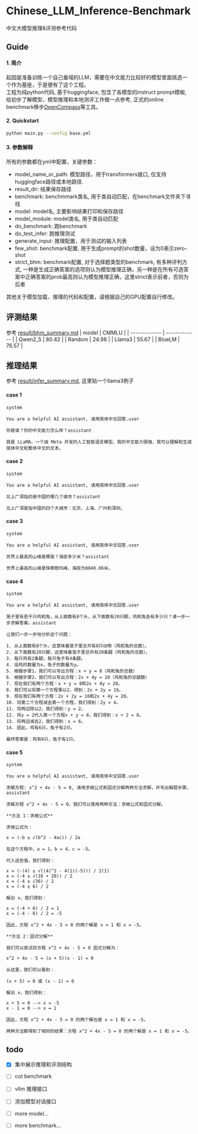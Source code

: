 # Chinese_LLM_Inference-Benchmark
中文大模型推理&评测参考代码

## Guide
#### 1. 简介
起因是准备训练一个自己垂域的LLM，需要在中文能力比较好的模型里面挑选一个作为基座，于是便有了这个工程。  
工程为纯python代码, 基于huggingface, 包含了各模型的instruct prompt模板, 给初步了解模型、模型推理和本地测评工作做一点参考, 正式的online benchmark移步[OpenCompass](https://opencompass.org.cn/home)等工具。

#### 2. Quickstart
```sh
python main.py --config base.yml
```

#### 3. 参数解释
所有的参数都在yml中配置，关键参数：
- model_name_or_path: 模型路径，用于transformers接口, 仅支持huggingface路径或本地路径.
- result_dir: 结果保存路径
- benchmark: benchmmark类名, 用于类自动匹配，在benchmark文件夹下寻找
- model: model名, 主要影响结果打印和保存路径
- model_module: model类名, 用于类自动匹配
- do_benchmark: 跑benchmark
- do_test_infer: 跑推理测试
- generate_input: 推理配置，用于测试的输入列表
- few_shot: benchmark配置, 用于生成prompt的shot数量，设为0表示zero-shot
- strict_bhm: benchmark配置, 对于选择题类型的benchmark, 有多种评判方式, 一种是生成正确答案的选项则认为模型推理正确，另一种是在所有可选答案中正确答案的prob最高则认为模型推理正确，这里strict表示前者，否则为后者

其他关于模型加载、推理的代码和配置，请根据自己的GPU配置自行修改。

## 评测结果
参考 [result/bhm_summary.md](https://github.com/iLovEing/Chinese_LLM_Inference-Benchmark/blob/main/result/bhm_summary.md)
|     model     |     CMMLU     |
| ------------- | ------------- |
|    Qwen2_5    |     80.42     |
|    Random     |     24.98     |
|    Llama3     |     55.67     |
|    BlueLM     |     76.57     |

## 推理结果
参考 [result/infer_summary.md](https://github.com/iLovEing/Chinese_LLM_Inference-Benchmark/blob/main/result/infer_summary.md), 这里贴一个llama3例子

#### case 1
```
system

You are a helpful AI assistant, 请用简体中文回答.user

你是谁？你的中文能力怎么样？assistant

我是 LLaMA，一个由 Meta 开发的人工智能语言模型。我的中文能力很强，我可以理解和生成简体中文和繁体中文的文本。
```

#### case 2
```
system

You are a helpful AI assistant, 请用简体中文回答.user

北上广深指的是中国的哪几个城市？assistant

北上广深是指中国的四个大城市：北京、上海、广州和深圳。
```

#### case 3
```
system

You are a helpful AI assistant, 请用简体中文回答.user

世界上最高的山峰是哪座？海拔多少米？assistant

世界上最高的山峰是珠穆朗玛峰，海拔为8848.86米。
```

#### case 4
```
system

You are a helpful AI assistant, 请用简体中文回答.user

笼子里有若干只鸡和兔，从上面数有8个头，从下面数有20只脚，鸡和兔各有多少只？请一步一步求解答案。assistant

让我们一步一步地分析这个问题：

1. 从上面数有8个头，这意味着笼子里总共有8只动物（鸡和兔的总数）。
2. 从下面数有20只脚，这意味着笼子里总共有20条腿（鸡和兔的总数）。
3. 每只鸡有2条腿，每只兔子有4条腿。
4. 设鸡的数量为x，兔子的数量为y。
5. 根据步骤1，我们可以写出方程：x + y = 8（鸡和兔的总数）
6. 根据步骤2，我们可以写出方程：2x + 4y = 20（鸡和兔的总腿数）
7. 现在我们有两个方程：x + y = 8和2x + 4y = 20。
8. 我们可以将第一个方程乘以2，得到：2x + 2y = 16。
9. 现在我们有两个方程：2x + 2y = 16和2x + 4y = 20。
10. 将第二个方程减去第一个方程，我们得到：2y = 4。
11. 将两边除以2，我们得到：y = 2。
12. 将y = 2代入第一个方程x + y = 8，我们得到：x + 2 = 8。
13. 将两边减去2，我们得到：x = 6。
14. 因此，鸡有6只，兔子有2只。

最终答案是：鸡有6只，兔子有2只。
```

#### case 5
```
system

You are a helpful AI assistant, 请用简体中文回答.user

求解方程: x^2 + 4x - 5 = 0, 请用求根公式和因式分解两种方法求解，并写出解题步骤。assistant

求解方程 x^2 + 4x - 5 = 0，我们可以使用两种方法：求根公式和因式分解。

**方法 1：求根公式**

求根公式为：

x = (-b ± √(b^2 - 4ac)) / 2a

在这个方程中，a = 1，b = 4，c = -5。

代入这些值，我们得到：

x = (-(4) ± √((4)^2 - 4(1)(-5))) / 2(1)
x = (-4 ± √(16 + 20)) / 2
x = (-4 ± √36) / 2
x = (-4 ± 6) / 2

解出 x，我们得到：

x = (-4 + 6) / 2 = 1
x = (-4 - 6) / 2 = -5

因此，方程 x^2 + 4x - 5 = 0 的两个解是 x = 1 和 x = -5。

**方法 2：因式分解**

我们可以尝试将方程 x^2 + 4x - 5 = 0 因式分解为：

x^2 + 4x - 5 = (x + 5)(x - 1) = 0

从这里，我们可以看到：

(x + 5) = 0 或 (x - 1) = 0

解出 x，我们得到：

x + 5 = 0 --> x = -5
x - 1 = 0 --> x = 1

因此，方程 x^2 + 4x - 5 = 0 的两个解也是 x = 1 和 x = -5。

两种方法都得到了相同的结果：方程 x^2 + 4x - 5 = 0 的两个解是 x = 1 和 x = -5。
```

## todo
- [x] 集中展示推理和评测结构
- [ ] cot benchmark
- [ ] vllm 推理接口
- [ ] 添加模型对话接口
- [ ] more model...
- [ ] more benchmark...


